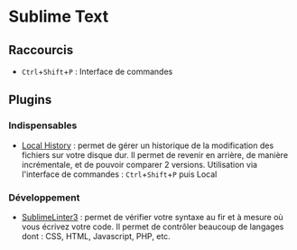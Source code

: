 # Sublime Text

## Raccourcis
* ``Ctrl``+``Shift``+``P`` : Interface de commandes

## Plugins 

### Indispensables

* [Local History](https://github.com/vishr/local-history) : permet de gérer un historique de la modification des fichiers sur votre disque dur. Il permet de revenir en arrière, de manière incrémentale, et de pouvoir comparer 2 versions. Utilisation via l'interface de commandes : ``Ctrl``+``Shift``+``P`` puis Local

### Développement

* [SublimeLinter3](https://github.com/SublimeLinter/SublimeLinter3) : permet de vérifier votre syntaxe au fir et à mesure où vous écrivez votre code. Il permet de contrôler beaucoup de langages dont : CSS, HTML, Javascript, PHP, etc. 
